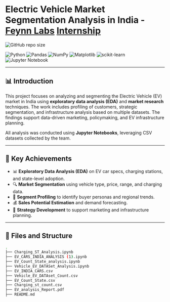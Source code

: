 # Electric Vehicle Market Segmentation Analysis in India - [Feynn Labs](https://www.linkedin.com/company/feynn-labs/?originalSubdomain=in) [Internship](https://feynnlabs.com/internships/)

![GitHub repo size](https://img.shields.io/github/repo-size/SVGautham/EV_Market_Analysis)

![Python](https://img.shields.io/badge/python-3670A0?style=for-the-badge&logo=python&logoColor=ffdd54)
![Pandas](https://img.shields.io/badge/pandas-%23150458.svg?style=for-the-badge&logo=pandas&logoColor=white)
![NumPy](https://img.shields.io/badge/numpy-%23013243.svg?style=for-the-badge&logo=numpy&logoColor=white)
![Matplotlib](https://img.shields.io/badge/Matplotlib-%23ffffff.svg?style=for-the-badge&logo=Matplotlib&logoColor=black)
![scikit-learn](https://img.shields.io/badge/scikit--learn-%23F7931E.svg?style=for-the-badge&logo=scikit-learn&logoColor=white)
![Jupyter Notebook](https://img.shields.io/badge/jupyter-%23FA0F00.svg?style=for-the-badge&logo=jupyter&logoColor=white)

---

## 📊 Introduction

This project focuses on analyzing and segmenting the Electric Vehicle (EV) market in India using **exploratory data analysis (EDA)** and **market research** techniques. The work includes profiling of customers, strategic segmentation, and infrastructure analysis based on multiple datasets. The findings support data-driven marketing, policymaking, and EV infrastructure planning.

All analysis was conducted using **Jupyter Notebooks**, leveraging CSV datasets collected by the team.

---

## 🎯 Key Achievements

- 📊 **Exploratory Data Analysis (EDA)** on EV car specs, charging stations, and state-level adoption.
- 🔍 **Market Segmentation** using vehicle type, price, range, and charging data.
- 👥 **Segment Profiling** to identify buyer personas and regional trends.
- 💰 **Sales Potential Estimation** and demand forecasting.
- 🧠 **Strategy Development** to support marketing and infrastructure planning.

---

## 📁 Files and Structure

```bash
.
├── Charging_ST_Analysis.ipynb
├── EV_CARS_INDIA_ANALYSIS (1).ipynb
├── EV_Count_State_analysis.ipynb
├── Vehicle_EV_DATASet_Analysis.ipynb
├── EV_INDIA_CARS.csv
├── Vehicle_EV_DATAset_Count.csv
├── EV_Count_State.csv
├── Charging_st_count.csv
├── EV_analysis_Report.pdf
├── README.md
